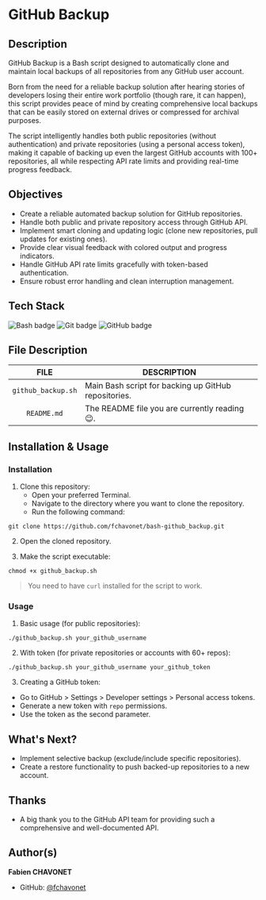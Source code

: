 # GitHub Backup

## Description

GitHub Backup is a Bash script designed to automatically clone and maintain local backups of all repositories from any GitHub user account.

Born from the need for a reliable backup solution after hearing stories of developers losing their entire work portfolio (though rare, it can happen), this script provides peace of mind by creating comprehensive local backups that can be easily stored on external drives or compressed for archival purposes.

The script intelligently handles both public repositories (without authentication) and private repositories (using a personal access token), making it capable of backing up even the largest GitHub accounts with 100+ repositories, all while respecting API rate limits and providing real-time progress feedback.

## Objectives

- Create a reliable automated backup solution for GitHub repositories.
- Handle both public and private repository access through GitHub API.
- Implement smart cloning and updating logic (clone new repositories, pull updates for existing ones).
- Provide clear visual feedback with colored output and progress indicators.
- Handle GitHub API rate limits gracefully with token-based authentication.
- Ensure robust error handling and clean interruption management.

## Tech Stack

![Bash badge](https://img.shields.io/badge/BASH-4eaa25?logo=gnubash&logoColor=white&style=for-the-badge)
![Git badge](https://img.shields.io/badge/GIT-f05032?logo=git&logoColor=white&style=for-the-badge)
![GitHub badge](https://img.shields.io/badge/GITHUB-181717?logo=github&logoColor=white&style=for-the-badge)

## File Description

| **FILE**          | **DESCRIPTION**                                      |
| :----------------: | ---------------------------------------------------- |
| `github_backup.sh` | Main Bash script for backing up GitHub repositories. |
| `README.md`        | The README file you are currently reading 😉.        |

## Installation & Usage

### Installation

1. Clone this repository:
    - Open your preferred Terminal.
    - Navigate to the directory where you want to clone the repository.
    - Run the following command:

```
git clone https://github.com/fchavonet/bash-github_backup.git
```

2. Open the cloned repository.

3. Make the script executable:

```
chmod +x github_backup.sh
```

> You need to have `curl` installed for the script to work.

### Usage

1. Basic usage (for public repositories):

```
./github_backup.sh your_github_username
```

2. With token (for private repositories or accounts with 60+ repos):

```
./github_backup.sh your_github_username your_github_token
```

3. Creating a GitHub token:
- Go to GitHub > Settings > Developer settings > Personal access tokens.
- Generate a new token with `repo` permissions.
- Use the token as the second parameter.

## What's Next?

- Implement selective backup (exclude/include specific repositories).
- Create a restore functionality to push backed-up repositories to a new account.

## Thanks

- A big thank you to the GitHub API team for providing such a comprehensive and well-documented API.

## Author(s)

**Fabien CHAVONET**
- GitHub: [@fchavonet](https://github.com/fchavonet)
